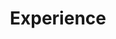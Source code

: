 ---
title: Experience
layout: resume
#actions:
#  - label: "Download as PDF"
#    icon: pdf
#    url: "#pdf-asset"
---